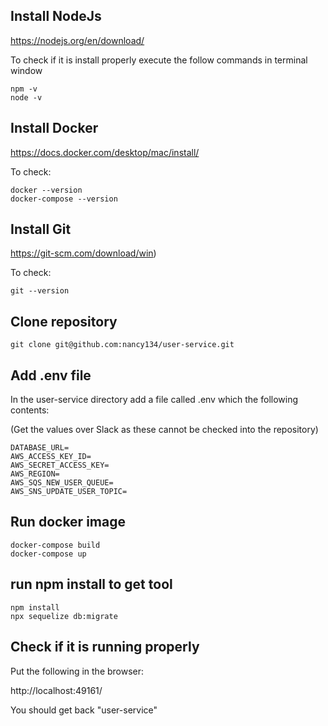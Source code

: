 ## Install NodeJs

https://nodejs.org/en/download/

To check if it is install properly execute the follow commands in terminal window 
```
npm -v
node -v
```
## Install Docker

https://docs.docker.com/desktop/mac/install/

To check:
```
docker --version
docker-compose --version
```
## Install Git

https://git-scm.com/download/win)

To check:
```
git --version
```
## Clone repository

```
git clone git@github.com:nancy134/user-service.git
```
## Add .env file

In the user-service directory add a file called .env which the following contents:

(Get the values over Slack as these cannot be checked into the repository)
```
DATABASE_URL=
AWS_ACCESS_KEY_ID=
AWS_SECRET_ACCESS_KEY=
AWS_REGION=
AWS_SQS_NEW_USER_QUEUE=
AWS_SNS_UPDATE_USER_TOPIC=
```
## Run docker image
```
docker-compose build
docker-compose up
```
## run npm install to get tool
```
npm install
npx sequelize db:migrate
```
## Check if it is running properly

Put the following in the browser:

http://localhost:49161/

You should get back "user-service"
